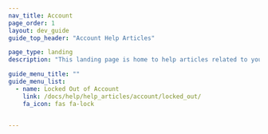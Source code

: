 ```yaml
---
nav_title: Account
page_order: 1
layout: dev_guide
guide_top_header: "Account Help Articles"

page_type: landing
description: "This landing page is home to help articles related to your Braze account."

guide_menu_title: ""
guide_menu_list:
  - name: Locked Out of Account
    link: /docs/help/help_articles/account/locked_out/
    fa_icon: fas fa-lock


---
```

